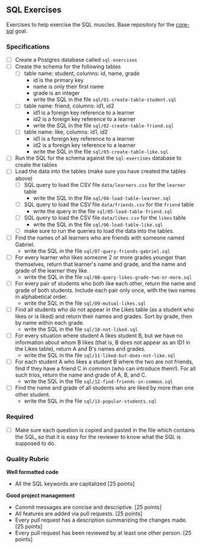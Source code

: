 ## SQL Exercises
Exercises to help exercise the SQL muscles.
Base repository for the [core-sql](https://github.com/GuildCrafts/web-development-js/issues/178) goal.

### Specifications

- [ ] Create a Postgres database called `sql-exercises`
- [ ] Create the schema for the following tables
  - [ ] table name: student,  columns: id, name, grade
    - id is the primary key
    - name is only their first name
    - grade is an integer
    - write the SQL in the file `sql/01-create-table-student.sql`
  - [ ] table name: friend, columns: id1, id2
    - id1 is a foreign key reference to a learner
    - id2 is a foreign key reference to a learner
    - write the SQL in the file `sql/02-create-table-friend.sql`
  - [ ] table name: like, columns: id1, id2
    - id1 is a foreign key reference to a learner
    - id2 is a foreign key reference to a learner      
    - write the SQL in the file `sql/03-create-table-like.sql`
- [ ] Run the SQL for the schema against the `sql-exercises` database to create the tables
- [ ] Load the data into the tables (make sure you have created the tables above)
  - [ ] SQL query to load the CSV file `data/learners.csv` for the `learner` table
    - write the SQL in the file `sql/04-load-table-learner.sql`
  - [ ] SQL query to load the CSV file `data/friends.csv` for the `friend` table
    -  write the query in the file `sql/05-load-table-friend.sql`
  - [ ] SQL query to load the CSV file `data/likes.csv` for the `likes` table
    - write the SQL in the file `sql/06-load-table-like.sql`
  - [ ] make sure to run the queries to load the data into the tables.
- [ ] Find the names of all learners who are friends with someone named Gabriel.
  - write the SQL in the file `sql/07-query-friends-gabriel.sql`
- [ ] For every learner who likes someone 2 or more grades younger than themselves, return that learner's name and grade, and the name and grade of the learner they like.
  - write the SQL in the file `sql/08-query-likes-grade-two-or-more.sql`
- [ ] For every pair of students who both like each other, return the name and grade of both students. Include each pair only once, with the two names in alphabetical order.
  - write the SQL in the file `sql/09-mutual-likes.sql`
- [ ] Find all students who do not appear in the Likes table (as a student who likes or is liked) and return their names and grades. Sort by grade, then by name within each grade.
  - write the SQL in the file `sql/10-not-liked.sql`
- [ ] For every situation where student A likes student B, but we have no information about whom B likes (that is, B does not appear as an ID1 in the Likes table), return A and B's names and grades.
  - write the SQL in the file `sql/11-liked-but-does-not-like.sql`
- [ ] For each student A who likes a student B where the two are not friends, find if they have a friend C in common (who can introduce them!). For all such trios, return the name and grade of A, B, and C.
  - write the SQL in the file `sql/12-find-friends-in-common.sql`
- [ ] Find the name and grade of all students who are liked by more than one other student.
  - write the SQL in the file `sql/13-popular-students.sql`

### Required
- [ ] Make sure each question is copied and pasted in the file which contains the SQL, so that it is easy for the reviewer to know what the SQL is supposed to do.


### Quality Rubric
**Well formatted code**
- All the SQL keywords are capitalized [25 points]

**Good project management**
- Commit messages are concise and descriptive. [25 points]
- All features are added via pull requests. [25 points]
- Every pull request has a description summarizing the changes made. [25 points]
- Every pull request has been reviewed by at least one other person. [25 points]
